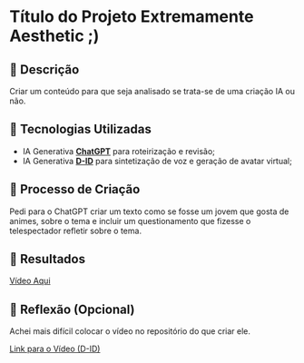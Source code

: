 # Título do Projeto Extremamente Aesthetic ;)

## 📒 Descrição
Criar um conteúdo para que seja analisado se trata-se de uma criação IA ou não.

## 🤖 Tecnologias Utilizadas
- IA Generativa **[ChatGPT](https://chat.openai.com)** para roteirização e revisão;
- IA Generativa **[D-ID](https://www.d-id.com)** para sintetização de voz e geração de avatar virtual;

## 🧐 Processo de Criação
Pedi para o ChatGPT criar um texto como se fosse um jovem que gosta de animes, sobre o tema e incluir um questionamento que fizesse o telespectador refletir sobre o tema.

## 🚀 Resultados
[Vídeo Aqui](https://github.com/GabiLui01/EntregaNaturalouFakenatty/blob/main/teste1.mp4)

## 💭 Reflexão (Opcional)
Achei mais difícil colocar o vídeo no repositório do que criar ele.

[Link para o Vídeo (D-ID)](https://studio.d-id.com/share?id=0b6d35f5ad9204c397617f6c8537a918&utm_source=copy#)
